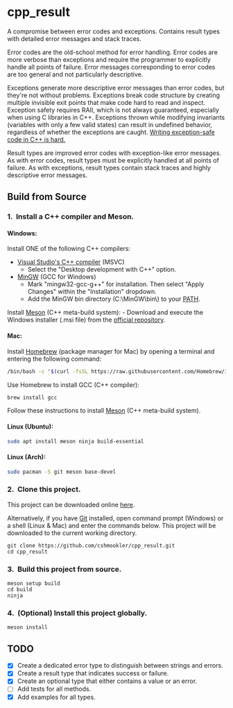 # **cpp_result**

A compromise between error codes and exceptions.  Contains result types with detailed error messages and stack traces.

Error codes are the old-school method for error handling.  Error codes are more verbose than exceptions and require the programmer to explicitly handle all points of failure.  Error messages corresponding to error codes are too general and not particularly descriptive.

Exceptions generate more descriptive error messages than error codes, but they're not without problems.  Exceptions break code structure by creating multiple invisible exit points that make code hard to read and inspect.  Exception safety requires RAII, which is not always guaranteed, especially when using C libraries in C++.  Exceptions thrown while modifying invariants (variables with only a few valid states) can result in undefined behavior, regardless of whether the exceptions are caught.  [Writing exception-safe code in C++ is hard.](https://stackoverflow.com/a/1849519)

Result types are improved error codes with exception-like error messages.  As with error codes, result types must be explicitly handled at all points of failure.  As with exceptions, result types contain stack traces and highly descriptive error messages.

## Build from Source

### 1.&nbsp; Install a C++ compiler and Meson.

#### Windows:

Install ONE of the following C++ compilers:

- [Visual Studio's C++ compiler](https://visualstudio.microsoft.com/downloads/) (MSVC)
    - Select the "Desktop development with C++" option.
- [MinGW](https://sourceforge.net/projects/mingw/) (GCC for Windows)
    - Mark "mingw32-gcc-g++" for installation. Then select "Apply Changes" within the "Installation" dropdown.
    - Add the MinGW bin directory (C:\\MinGW\\bin\\) to your [PATH](https://stackoverflow.com/questions/5733220/how-do-i-add-the-mingw-bin-directory-to-my-system-path).

Install [Meson](https://mesonbuild.com) (C++ meta-build system):
    - Download and execute the Windows installer (.msi file) from the [official repository](https://github.com/mesonbuild/meson/releases).

#### Mac:

Install [Homebrew](https://brew.sh/) (package manager for Mac) by opening a terminal and entering the following command:

```zsh
/bin/bash -c "$(curl -fsSL https://raw.githubusercontent.com/Homebrew/install/HEAD/install.sh)"
```

Use Homebrew to install GCC (C++ compiler):

```zsh
brew install gcc
```

Follow these instructions to install [Meson](https://mesonbuild.com/SimpleStart.html) (C++ meta-build system).

#### Linux (Ubuntu):

```bash
sudo apt install meson ninja build-essential
```

#### Linux (Arch):

```bash
sudo pacman -S git meson base-devel
```

### 2.&nbsp; Clone this project.

This project can be downloaded online [here](https://github.com/cshmookler/cpp_result).

Alternatively, if you have [Git](https://git-scm.com/downloads/) installed, open command prompt (Windows) or a shell (Linux & Mac) and enter the commands below.  This project will be downloaded to the current working directory.

```
git clone https://github.com/cshmookler/cpp_result.git
cd cpp_result
```

### 3.&nbsp; Build this project from source.

```
meson setup build
cd build
ninja
```

### 4.&nbsp; (Optional) Install this project globally.

```
meson install
```

## **TODO**

- [X] Create a dedicated error type to distinguish between strings and errors.
- [X] Create a result type that indicates success or failure.
- [X] Create an optional type that either contains a value or an error.
- [ ] Add tests for all methods.
- [X] Add examples for all types.
